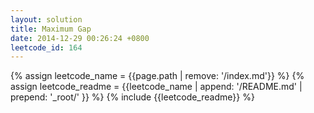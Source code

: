 ```yaml
---
layout: solution
title: Maximum Gap
date: 2014-12-29 00:26:24 +0800
leetcode_id: 164
---
```

{% assign leetcode_name = {{page.path | remove: '/index.md'}}  %}
{% assign leetcode_readme = {{leetcode_name | append: '/README.md' | prepend: '_root/' }}  %}
{% include {{leetcode_readme}} %}
